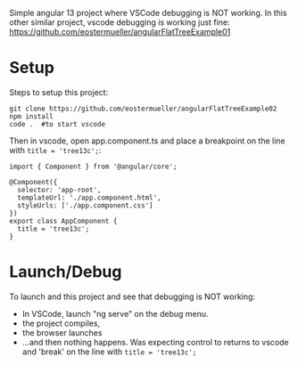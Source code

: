 Simple angular 13 project where VSCode debugging is NOT working.  In this other similar project, vscode debugging is working just fine:  https://github.com/eostermueller/angularFlatTreeExample01

# Setup
Steps to setup this project:

    git clone https://github.com/eostermueller/angularFlatTreeExample02
    npm install
    code .  #to start vscode
    
Then in vscode, open app.component.ts and place a breakpoint on the line with `title = 'tree13c';`:

    import { Component } from '@angular/core';
    
    @Component({
      selector: 'app-root',
      templateUrl: './app.component.html',
      styleUrls: ['./app.component.css']
    })
    export class AppComponent {
      title = 'tree13c';
    }
# Launch/Debug

To launch and this project and see that debugging is NOT working:

* In VSCode, launch "ng serve" on the debug menu.
* the project compiles, 
* the browser launches 
* ...and then nothing happens.  Was expecting control to returns to vscode and 'break' on the line with `title = 'tree13c';`

